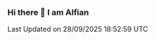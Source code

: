 ### Hi there 👋 I am Alfian

<!--START_SECTION:waka-->

 Last Updated on 28/09/2025 18:52:59 UTC
<!--END_SECTION:waka-->
